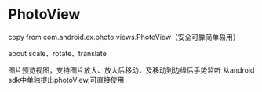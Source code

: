 # PhotoView
copy from com.android.ex.photo.views.PhotoView（安全可靠简单易用）

about scale、rotate、translate

图片预览视图，支持图片放大、放大后移动，及移动到边缘后手势监听
从android sdk中单独提出photoView,可直接使用
